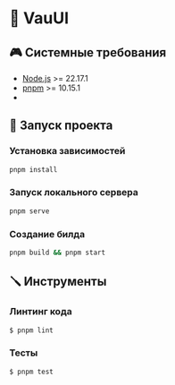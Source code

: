 # 🤝 VauUI

## 🎮 Системные требования

* [Node.js](https://nodejs.org/en/download/package-manager) >= 22.17.1
* [pnpm](https://pnpm.io/installation) >= 10.15.1
* 
## 🚀 Запуск проекта

### Установка зависимостей
``` bash
pnpm install
```

### Запуск локального сервера
``` bash
pnpm serve
```

### Создание билда
``` bash
pnpm build && pnpm start
```

## 🪛 Инструменты

### Линтинг кода
``` bash
$ pnpm lint
```

### Тесты
``` bash
$ pnpm test
```

